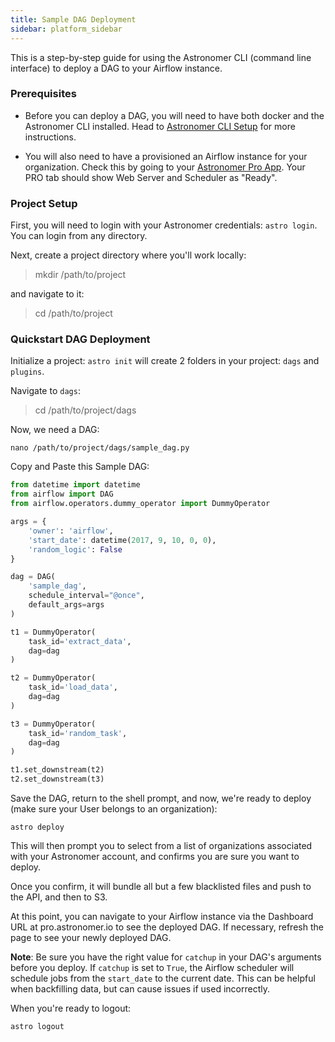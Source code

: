 ```yaml
---
title: Sample DAG Deployment
sidebar: platform_sidebar
---
```


This is a step-by-step guide for using the Astronomer CLI (command line interface) to deploy a DAG to your Airflow instance.

### Prerequisites

* Before you can deploy a DAG, you will need to have both docker and the Astronomer CLI installed. Head to [Astronomer CLI Setup](/v2/apache_airflow/cli) for more instructions.

* You will also need to have a provisioned an Airflow instance for your organization. Check this by going to your [Astronomer Pro App](https://pro.astronomer.io/login). Your PRO tab should show Web Server and Scheduler as "Ready".

### Project Setup
First, you will need to login with your Astronomer credentials: `astro login`.
You can login from any directory.

Next, create a project directory where you'll work locally:

>mkdir /path/to/project

and navigate to it:

>cd /path/to/project

### Quickstart DAG Deployment
Initialize a project: `astro init` will create 2 folders in your project: `dags` and `plugins`.

Navigate to `dags`:

>cd /path/to/project/dags

Now, we need a DAG:

```
nano /path/to/project/dags/sample_dag.py
```

Copy and Paste this Sample DAG:

```python
from datetime import datetime
from airflow import DAG
from airflow.operators.dummy_operator import DummyOperator

args = {
    'owner': 'airflow',
    'start_date': datetime(2017, 9, 10, 0, 0),
    'random_logic': False
}

dag = DAG(
    'sample_dag',
    schedule_interval="@once",
    default_args=args
)

t1 = DummyOperator(
    task_id='extract_data',
    dag=dag
)

t2 = DummyOperator(
    task_id='load_data',
    dag=dag
)

t3 = DummyOperator(
    task_id='random_task',
    dag=dag
)

t1.set_downstream(t2)
t2.set_downstream(t3)

```

Save the DAG, return to the shell prompt, and now, we're ready to deploy (make sure your User belongs to an organization):

`astro deploy`

This will then prompt you to select from a list of organizations associated with your Astronomer account, and confirms you are sure you want to deploy.

Once you confirm, it will bundle all but a few blacklisted files and push to the API, and then to S3.

At this point, you can navigate to your Airflow instance via the Dashboard URL at pro.astronomer.io to see the deployed DAG. If necessary, refresh the page to see your newly deployed DAG.

**Note**: Be sure you have the right value for `catchup` in your DAG's arguments before you deploy. If `catchup` is set to `True`, the Airflow scheduler will schedule jobs from the `start_date` to the current date. This can be helpful when backfilling data, but can cause issues if used incorrectly. 

When you're ready to logout:

`astro logout`
